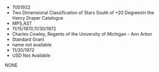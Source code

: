 * 7001932
* Two Dimensional Classification of Stars South of +20 DegreesIn the Henry Draper Catalogue
* MPS,AST
* 11/15/1970,11/30/1972
* Charles Cowley, Regents of the University of Michigan - Ann Arbor
* Standard Grant
*   name not available
* 11/30/1972
* USD Not Available

NONE